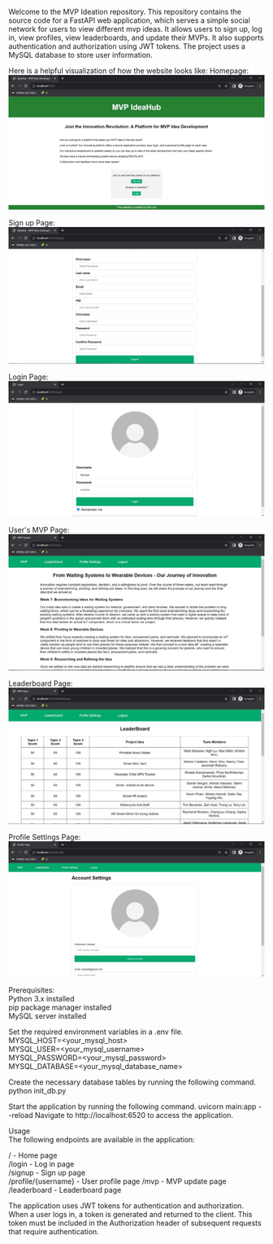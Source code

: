 Welcome to the MVP Ideation repository. This repository contains the source code for a FastAPI web application, which serves a simple social network for users to view different mvp ideas. It allows 
users to sign up, log in, view profiles, view leaderboards, and update their MVPs. It also supports authentication and 
authorization using JWT tokens. The project uses a MySQL database to store user information.

Here is a helpful visualization of how the website looks like:
Homepage:   
![ ](public/images/homepage.JPG)

Sign up Page:
![ ](public/images/Signuppage.JPG)

Login Page:
![ ](public/images/login.JPG)

User's MVP Page:
![ ](public/images/MVPpage.JPG)

Leaderboard Page:
![ ](public/images/Leaderboardpage.JPG)

Profile Settings Page:
![ ](public/images/Profilepage.JPG)

Prerequisites:   
Python 3.x installed    
pip package manager installed   
MySQL server installed  

Set the required environment variables in a .env file.     
MYSQL_HOST=<your_mysql_host>         
MYSQL_USER=<your_mysql_username>     
MYSQL_PASSWORD=<your_mysql_password>     
MYSQL_DATABASE=<your_mysql_database_name>        

Create the necessary database tables by running the following command.  
python init_db.py   

Start the application by running the following command.
uvicorn main:app --reload
Navigate to http://localhost:6520 to access the application.

Usage   
The following endpoints are available in the application:

/ - Home page   
/login - Log in page    
/signup - Sign up page  
/profile/{username} - User profile page 
/mvp - MVP update page  
/leaderboard - Leaderboard page 

The application uses JWT tokens for authentication and authorization. When a user logs in, a token is generated and 
returned to the client. This token must be included in the Authorization header of subsequent requests that require 
authentication.